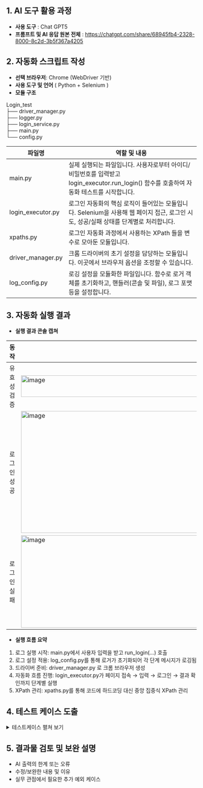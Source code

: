 ## 1. AI 도구 활용 과정
* **사용 도구** : Chat GPT5 
* **프롬프트 및 AI 응답 원본 전체** : https://chatgpt.com/share/68945fb4-2328-8000-8c2d-3b5f367a4205  
## 2. 자동화 스크립트 작성

* **선택 브라우저**: Chrome (WebDriver 기반)
* **사용 도구 및 언어** ( Python + Selenium )
* **모듈 구조**

Login_test  
├── driver_manager.py  
├── logger.py  
├── login_service.py  
├── main.py  
└── config.py

| 파일명 | 역할 및 내용 |
| ------ | ------ |
|main.py|실제 실행되는 파일입니다. 사용자로부터 아이디/비밀번호를 입력받고 login_executor.run_login() 함수를 호출하여 자동화 테스트를 시작합니다.|
|login_executor.py|로그인 자동화의 핵심 로직이 들어있는 모듈입니다. Selenium을 사용해 웹 페이지 접근, 로그인 시도, 성공/실패 상태를 단계별로 처리합니다.|
|xpaths.py|로그인 자동화 과정에서 사용하는 XPath 들을 변수로 모아둔 모듈입니다.|
|driver_manager.py|크롬 드라이버의 초기 설정을 담당하는 모듈입니다. 이곳에서 브라우저 옵션을 조정할 수 있습니다.|
|log_config.py|로깅 설정을 모듈화한 파일입니다. 함수로 로거 객체를 초기화하고, 핸들러(콘솔 및 파일), 로그 포맷 등을 설정합니다.|



## 3. 자동화 실행 결과

* **실행 결과 콘솔 캡쳐**

|동작|캡쳐 스크린샷|
| ------ | ------ |
|유효성 검증|<img width="573" height="57" alt="image" src="https://github.com/user-attachments/assets/9cd19cd3-cf67-4b58-b233-84b9fe830745" />|
|로그인 성공|<img width="1209" height="322" alt="image" src="https://github.com/user-attachments/assets/dff12356-cd46-4bee-9b70-d8fa956157c3" />|
|로그인 실패|<img width="1104" height="244" alt="image" src="https://github.com/user-attachments/assets/5faa2a9b-97c1-4d03-854b-3fb26a39611c" />|



* **실행 흐름 요약**

1. 로그 실행 시작: main.py에서 사용자 입력을 받고 run_login(...) 호출  
2. 로그 설정 적용: log_config.py를 통해 로거가 초기화되어 각 단계 메시지가 로깅됨  
3. 드라이버 준비: driver_manager.py 로 크롬 브라우저 생성  
4. 자동화 흐름 진행: login_executor.py가 페이지 접속 → 입력 → 로그인 → 결과 확인까지 단계별 실행  
5. XPath 관리: xpaths.py를 통해 코드에 하드코딩 대신 중앙 집중식 XPath 관리  


## 4. 테스트 케이스 도출

<details><summary>테스트케이스 펼쳐 보기</summary>
ㅇㅇ
</details>

## 5. 결과물 검토 및 보완 설명

* AI 출력의 한계 또는 오류    
* 수정/보완한 내용 및 이유   
* 실무 관점에서 필요한 추가 예외 케이스    
